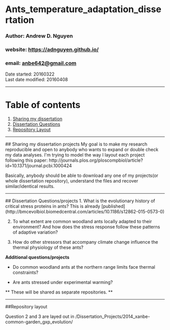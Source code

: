 # Ants_temperature_adaptation_dissertation   
### Author: Andrew D. Nguyen    
### website: https://adnguyen.github.io/    
### email: anbe642@gmail.com   
Date started: 20160322   
Last date modified: 20160408    

------

# Table of contents
1. [Sharing my dissertation](#id-section1)
2. [Dissertation Questions](#id-section2)
3. [Repository Layout](#id-section3)

 

------
<div id='id-section1'/>
## Sharing my dissertation projects     
My goal is to make my research reproducible and open to anybody who wants to expand or double check my data analyses. I'm trying to model the way I layout each project following this paper: http://journals.plos.org/ploscompbiol/article?id=10.1371/journal.pcbi.1000424

Basically, anybody should be able to download any one of my projects(or whole dissertation repository), understand the files and recover similar/identical results.     

------

<div id='id-section2'/>  
## Dissertation Questions/projects
1. What is the evolutionary history of critical stress proteins in ants? This is already [published](http://bmcevolbiol.biomedcentral.com/articles/10.1186/s12862-015-0573-0)    

2. To what extent are common woodland ants locally adapted to their environment? And how does the stress response follow these patterns of adaptive variation?    

3. How do other stressors that accompany climate change influence the thermal physiology of these ants?    

**Additional questions/projects**   

* Do common woodland ants at the northern range limits face thermal constraints?   

* Are ants stressed under experimental warming?   

** These will be shared as separate repositories. ** 

------

<div id='id-section3'/>  
##Repository layout 

Question 2 and 3 are layed out in /Dissertation_Projects/2014_xanbe-common-garden_gxp_evolution/
